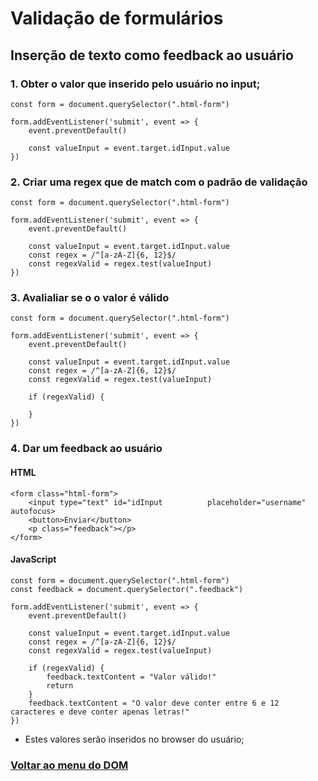 # Validação de formulários

## Inserção de texto como feedback ao usuário

### 1. Obter o valor que inserido pelo usuário no input;

```
const form = document.querySelector(".html-form")

form.addEventListener('submit', event => {
    event.preventDefault()

    const valueInput = event.target.idInput.value
})
```

### 2. Criar uma regex que de match com o padrão de validação

```
const form = document.querySelector(".html-form")

form.addEventListener('submit', event => {
    event.preventDefault()

    const valueInput = event.target.idInput.value
    const regex = /^[a-zA-Z]{6, 12}$/
    const regexValid = regex.test(valueInput)
})
```

### 3. Avalialiar se o o valor é válido

```
const form = document.querySelector(".html-form")

form.addEventListener('submit', event => {
    event.preventDefault()

    const valueInput = event.target.idInput.value
    const regex = /^[a-zA-Z]{6, 12}$/
    const regexValid = regex.test(valueInput)

    if (regexValid) {

    }
})
```

### 4. Dar um feedback ao usuário

#### HTML

```
<form class="html-form">
    <input type="text" id="idInput          placeholder="username" autofocus>
    <button>Enviar</button>
    <p class="feedback"></p>
</form>
```

#### JavaScript

```
const form = document.querySelector(".html-form")
const feedback = document.querySelector(".feedback")

form.addEventListener('submit', event => {
    event.preventDefault()

    const valueInput = event.target.idInput.value
    const regex = /^[a-zA-Z]{6, 12}$/
    const regexValid = regex.test(valueInput)

    if (regexValid) {
        feedback.textContent = "Valor válido!"
        return
    }
    feedback.textContent = "O valor deve conter entre 6 e 12 caracteres e deve conter apenas letras!"
})
```

- Estes valores serão inseridos no browser do usuário;

### [Voltar ao menu do DOM](../dom.md)